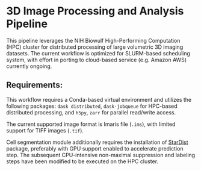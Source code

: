 # 3D Image Processing and Analysis Pipeline

This pipeline leverages the NIH Biowulf High-Performing Computation (HPC) cluster for distributed processing of large volumetric 3D imaging datasets. The current workflow is optimized for SLURM-based scheduling system, with effort in porting to cloud-based service (e.g. Amazon AWS) currently ongoing.

## Requirements:

This workflow requires a Conda-based virtual environment and utilizes the following packages: `dask distributed`, `dask-jobqueue` for HPC-based distributed processing, and `h5py`, `zarr` for parallel read/write access.

The current supported image format is Imaris file (`.ims`), with limited support for TIFF images (`.tif`).

Cell segmentation module additionally requires the installation of [StarDist](https://github.com/stardist/stardist) package, preferably with GPU support enabled to accelerate prediction step. The subsequent CPU-intensive non-maximal suppression and labeling steps have been modified to be executed on the HPC cluster.


